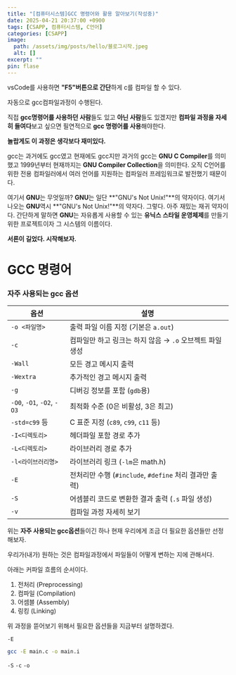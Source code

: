 ```yaml
---
title: "[컴퓨터시스템]GCC 명령어와 활용 알아보기(작성중)"
date: 2025-04-21 20:37:00 +0900
tags: [CSAPP, 컴퓨터시스템, C언어]
categories: [CSAPP]
image:
  path: /assets/img/posts/hello/블로그시작.jpeg
  alt: []
excerpt: ""
pin: flase
---
```


vsCode를 사용하면 **"F5"버튼으로 간단**하게 c를 컴파일 할 수 있다.

자동으로 gcc컴파일과정이 수행된다.

직접 **gcc명령어를 사용하던 사람**들도 있고 **아닌 사람**들도 있겠지만 **컴파일 과정을 자세히 들여다**보고 싶으면 필연적으로 **gcc 명령어를 사용**해야한다.

**놀랍게도 이 과정은 생각보다 재미있다.**

gcc는 과거에도 gcc였고 현재에도 gcc지만 과거의 gcc는 **GNU C Compiler**를 의미했고 1999년부터 현재까지는 **GNU Compiler Collection**을 의미한다. 오직 C언어를 위한 전용 컴파일러에서 여러 언어를 지원하는 컴파일러 프레임워크로 발전했기 때문이다.

여기서 **GNU**는 무엇일까? **GNU**는 일단 **"GNU's Not Unix!"**의 약자이다. 여기서 나오는 **GNU**역시 **"GNU's Not Unix!"**의 약자다. 그렇다. 아주 재밌는 재귀 약자이다. 간단하게 말하면 **GNU**는 자유롭게 사용할 수 있는 **유닉스 스타일 운영체제**를 만들기 위한 프로젝트이자 그 시스템의 이름이다.

**서론이 길었다. 시작해보자.**

# GCC 명령어




### 자주 사용되는 gcc 옵션

| 옵션 | 설명 |
| --- | --- |
| `-o <파일명>` | 출력 파일 이름 지정 (기본은 `a.out`) |
| `-c` | 컴파일만 하고 링크는 하지 않음 → `.o` 오브젝트 파일 생성 |
| `-Wall` | 모든 경고 메시지 출력 |
| `-Wextra` | 추가적인 경고 메시지 출력 |
| `-g` | 디버깅 정보를 포함 (`gdb`용) |
| `-O0`, `-O1`, `-O2`, `-O3` | 최적화 수준 (0은 비활성, 3은 최고) |
| `-std=c99` 등 | C 표준 지정 (`c89`, `c99`, `c11` 등) |
| `-I<디렉토리>` | 헤더파일 포함 경로 추가 |
| `-L<디렉토리>` | 라이브러리 경로 추가 |
| `-l<라이브러리명>` | 라이브러리 링크 (`-lm`은 math.h) |
| `-E` | 전처리만 수행 (`#include`, `#define` 처리 결과만 출력) |
| `-S` | 어셈블리 코드로 변환한 결과 출력 (`.s` 파일 생성) |
| `-v` | 컴파일 과정 자세히 보기 |

위는 **자주 사용되는 gcc옵션**들이긴 하나 현재 우리에게 조금 더 필요한 옵션들만 선정해보자.

우리가(내가) 원하는 것은 컴파일과정에서 파일들이 어떻게 변하는 지에 관해서다.

아래는 커파일 흐름의 순서이다.
1. 전처리 (Preprocessing)
2. 컴파일 (Compilation)
3. 어셈블 (Assembly)
4. 링킹 (Linking)

위 과정을 뜯어보기 위해서 필요한 옵션들을 지금부터 설명하겠다.

`-E` 

``` bash 
gcc -E main.c -o main.i
```

`-S`
`-c`
`-o`